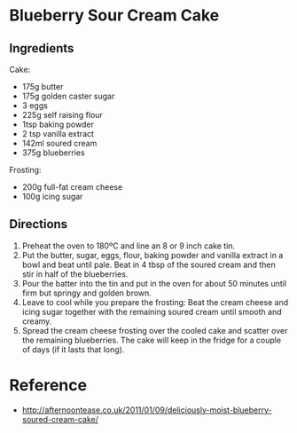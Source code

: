 # Blueberry Sour Cream Cake

## Ingredients
Cake:
* 175g butter
* 175g golden caster sugar
* 3 eggs
* 225g self raising flour
* 1tsp baking powder
* 2 tsp vanilla extract
* 142ml soured cream
* 375g blueberries

Frosting:
* 200g full-fat cream cheese
* 100g icing sugar

## Directions
1. Preheat the oven to 180ºC  and line an 8 or 9 inch cake tin.
2. Put the butter, sugar, eggs, flour, baking powder and vanilla extract in a bowl and beat until pale. Beat in 4 tbsp of the soured cream and then stir in half of the blueberries.
3. Pour the batter into the tin and put in the oven for about 50 minutes until firm but springy and golden brown.
4. Leave to cool while you prepare the frosting: Beat the cream cheese and icing sugar together with the remaining soured cream until smooth and creamy.
5. Spread the cream cheese frosting over the cooled cake and scatter over the remaining blueberries. The cake will keep in the fridge for a couple of days (if it lasts that long).

# Reference
* <http://afternoontease.co.uk/2011/01/09/deliciously-moist-blueberry-soured-cream-cake/>
